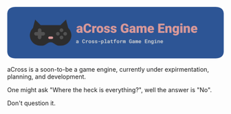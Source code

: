 ![aCross Game Engine](./assets/branding/github/banner.png)

aCross is a soon-to-be a game engine, currently under expirmentation, planning, and development.

One might ask "Where the heck is everything?", well the answer is "No".

Don't question it.
